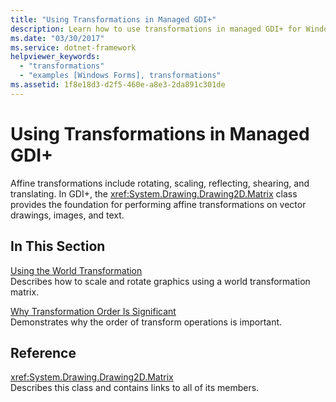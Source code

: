 ```yaml
---
title: "Using Transformations in Managed GDI+"
description: Learn how to use transformations in managed GDI+ for Windows Forms with a selection of topics and tutorials.
ms.date: "03/30/2017"
ms.service: dotnet-framework
helpviewer_keywords: 
  - "transformations"
  - "examples [Windows Forms], transformations"
ms.assetid: 1f8e18d3-d2f5-460e-a8e3-2da891c301de
---
```

# Using Transformations in Managed GDI+

Affine transformations include rotating, scaling, reflecting, shearing, and translating. In GDI+, the <xref:System.Drawing.Drawing2D.Matrix> class provides the foundation for performing affine transformations on vector drawings, images, and text.  
  
## In This Section  

 [Using the World Transformation](using-the-world-transformation.md)  
 Describes how to scale and rotate graphics using a world transformation matrix.  
  
 [Why Transformation Order Is Significant](why-transformation-order-is-significant.md)  
 Demonstrates why the order of transform operations is important.  
  
## Reference  

 <xref:System.Drawing.Drawing2D.Matrix>  
 Describes this class and contains links to all of its members.
